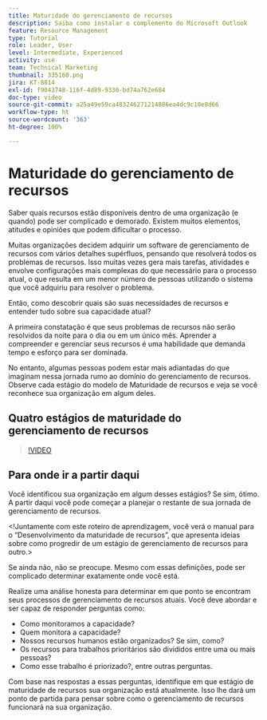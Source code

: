 ```yaml
---
title: Maturidade do gerenciamento de recursos
description: Saiba como instalar o complemento do Microsoft Outlook
feature: Resource Management
type: Tutorial
role: Leader, User
level: Intermediate, Experienced
activity: use
team: Technical Marketing
thumbnail: 335160.png
jira: KT-8814
exl-id: f9043748-116f-4d89-9330-bd74a762e684
doc-type: video
source-git-commit: a25a49e59ca483246271214886ea4dc9c10e8d66
workflow-type: ht
source-wordcount: '363'
ht-degree: 100%

---
```


# Maturidade do gerenciamento de recursos

Saber quais recursos estão disponíveis dentro de uma organização (e quando) pode ser complicado e demorado. Existem muitos elementos, atitudes e opiniões que podem dificultar o processo.

Muitas organizações decidem adquirir um software de gerenciamento de recursos com vários detalhes supérfluos, pensando que resolverá todos os problemas de recursos. Isso muitas vezes gera mais tarefas, atividades e envolve configurações mais complexas do que necessário para o processo atual, o que resulta em um menor número de pessoas utilizando o sistema que você adquiriu para resolver o problema.

Então, como descobrir quais são suas necessidades de recursos e entender tudo sobre sua capacidade atual?

A primeira constatação é que seus problemas de recursos não serão resolvidos da noite para o dia ou em um único mês. Aprender a compreender e gerenciar seus recursos é uma habilidade que demanda tempo e esforço para ser dominada.

No entanto, algumas pessoas podem estar mais adiantadas do que imaginam nessa jornada rumo ao domínio do gerenciamento de recursos. Observe cada estágio do modelo de Maturidade de recursos e veja se você reconhece sua organização em algum deles.

## Quatro estágios de maturidade do gerenciamento de recursos

>[!VIDEO](https://video.tv.adobe.com/v/335160/?quality=12&learn=on)


## Para onde ir a partir daqui

Você identificou sua organização em algum desses estágios? Se sim, ótimo. A partir daqui você pode começar a planejar o restante de sua jornada de gerenciamento de recursos.

&lt;!Juntamente com este roteiro de aprendizagem, você verá o manual para o “Desenvolvimento da maturidade de recursos”, que apresenta ideias sobre como progredir de um estágio de gerenciamento de recursos para outro.&gt;

Se ainda não, não se preocupe. Mesmo com essas definições, pode ser complicado determinar exatamente onde você está.

Realize uma análise honesta para determinar em que ponto se encontram seus processos de gerenciamento de recursos atuais. Você deve abordar e ser capaz de responder perguntas como:

* Como monitoramos a capacidade?
* Quem monitora a capacidade?
* Nossos recursos humanos estão organizados? Se sim, como?
* Os recursos para trabalhos prioritários são divididos entre uma ou mais pessoas?
* Como esse trabalho é priorizado?, entre outras perguntas.

Com base nas respostas a essas perguntas, identifique em que estágio de maturidade de recursos sua organização está atualmente. Isso lhe dará um ponto de partida para pensar sobre como o gerenciamento de recursos funcionará na sua organização.
